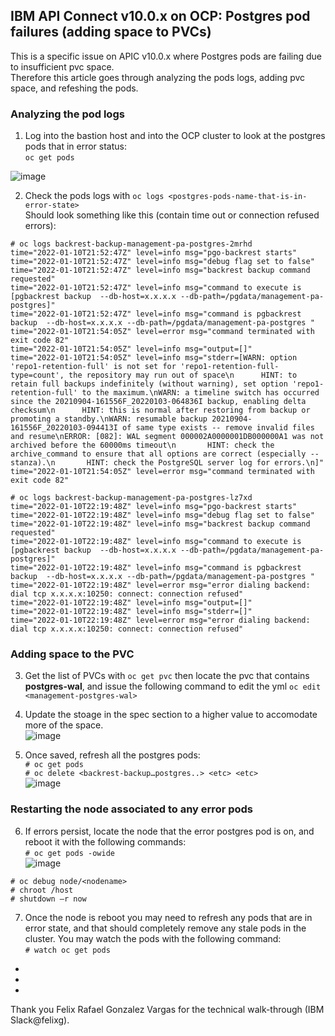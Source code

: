 ## IBM API Connect v10.0.x on OCP: Postgres pod failures (adding space to PVCs)
This is a specific issue on APIC v10.0.x where Postgres pods are failing due to insufficient pvc space.  
Therefore this article goes through analyzing the pods logs, adding pvc space, and refeshing the pods.  

### Analyzing the pod logs  
1. Log into the bastion host and into the OCP cluster to look at the postgres pods that in error status:  
``` oc get pods ```  

![image](https://user-images.githubusercontent.com/66093865/148870555-18ba9de1-2f69-48e9-aedd-113316aac6da.png)  

2. Check the pods logs with ```oc logs <postgres-pods-name-that-is-in-error-state>```  
Should look something like this (contain time out or connection refused errors):
```  
# oc logs backrest-backup-management-pa-postgres-2mrhd
time="2022-01-10T21:52:47Z" level=info msg="pgo-backrest starts"
time="2022-01-10T21:52:47Z" level=info msg="debug flag set to false"
time="2022-01-10T21:52:47Z" level=info msg="backrest backup command requested"
time="2022-01-10T21:52:47Z" level=info msg="command to execute is [pgbackrest backup  --db-host=x.x.x.x --db-path=/pgdata/management-pa-postgres]"
time="2022-01-10T21:52:47Z" level=info msg="command is pgbackrest backup  --db-host=x.x.x.x --db-path=/pgdata/management-pa-postgres "
time="2022-01-10T21:54:05Z" level=error msg="command terminated with exit code 82"
time="2022-01-10T21:54:05Z" level=info msg="output=[]"
time="2022-01-10T21:54:05Z" level=info msg="stderr=[WARN: option 'repo1-retention-full' is not set for 'repo1-retention-full-type=count', the repository may run out of space\n      HINT: to retain full backups indefinitely (without warning), set option 'repo1-retention-full' to the maximum.\nWARN: a timeline switch has occurred since the 20210904-161556F_20220103-064836I backup, enabling delta checksum\n      HINT: this is normal after restoring from backup or promoting a standby.\nWARN: resumable backup 20210904-161556F_20220103-094413I of same type exists -- remove invalid files and resume\nERROR: [082]: WAL segment 000002A0000001DB000000A1 was not archived before the 60000ms timeout\n       HINT: check the archive_command to ensure that all options are correct (especially --stanza).\n       HINT: check the PostgreSQL server log for errors.\n]"
time="2022-01-10T21:54:05Z" level=error msg="command terminated with exit code 82"
```  

```  
# oc logs backrest-backup-management-pa-postgres-lz7xd
time="2022-01-10T22:19:48Z" level=info msg="pgo-backrest starts"
time="2022-01-10T22:19:48Z" level=info msg="debug flag set to false"
time="2022-01-10T22:19:48Z" level=info msg="backrest backup command requested"
time="2022-01-10T22:19:48Z" level=info msg="command to execute is [pgbackrest backup  --db-host=x.x.x.x --db-path=/pgdata/management-pa-postgres]"
time="2022-01-10T22:19:48Z" level=info msg="command is pgbackrest backup  --db-host=x.x.x.x --db-path=/pgdata/management-pa-postgres "
time="2022-01-10T22:19:48Z" level=error msg="error dialing backend: dial tcp x.x.x.x:10250: connect: connection refused"
time="2022-01-10T22:19:48Z" level=info msg="output=[]"
time="2022-01-10T22:19:48Z" level=info msg="stderr=[]"
time="2022-01-10T22:19:48Z" level=error msg="error dialing backend: dial tcp x.x.x.x:10250: connect: connection refused"
```  

### Adding space to the PVC  
3. Get the list of PVCs with ```oc get pvc``` then locate the pvc that contains **postgres-wal**, and issue the following command to edit the yml ```oc edit <management-postgres-wal>```  
4. Update the stoage in the spec section to a higher value to accomodate more of the space.  
![image](https://user-images.githubusercontent.com/66093865/148871659-009ff0d5-f2ec-439b-9b97-088f3ef93707.png)  

5.	Once saved, refresh all the postgres pods:  
```# oc get pods ```  
```# oc delete <backrest-backup…postgres..> <etc> <etc> ```  
![image](https://user-images.githubusercontent.com/66093865/148871968-c1842051-601e-4650-949a-f44a1abffc57.png)  

### Restarting the node associated to any error pods  
6.	If errors persist, locate the node that the error postgres pod is on, and reboot it with the following commands:  
```# oc get pods -owide```  
![image](https://user-images.githubusercontent.com/66093865/148872004-deb767fd-ffa6-401b-9136-2a194955ad22.png)  

```# oc debug node/<nodename> ```  
```# chroot /host ```  
```# shutdown –r now ```  
 
7.	Once the node is reboot you may need to refresh any pods that are in error state, and that should completely remove any stale pods in the cluster. You may watch the pods with the following command:  
```# watch oc get pods ```  
  
  
  
  
    
 *
 *
 *
Thank you Felix Rafael Gonzalez Vargas for the technical walk-through (IBM Slack@felixg).


